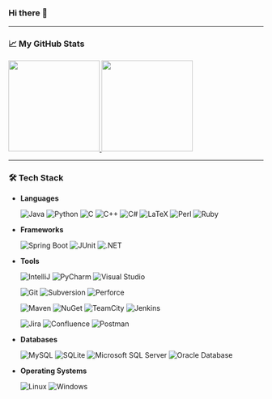 ### Hi there 👋

---

### &#x1f4c8; My GitHub Stats

<a href="https://github.com/mujingw">
  <img height="180em" src="https://github-readme-stats.vercel.app/api?username=mujingw&show_icons=true&theme=algolia&include_all_commits=false&count_private=true"/>
  <img height="180em" src="https://github-readme-stats.vercel.app/api/top-langs/?username=mujingw&theme=algolia&layout=compact&langs_count=8"/>
</a>

---

### 🛠  Tech Stack

* **Languages**

  ![Java](https://img.shields.io/badge/-Java-000000?style=flat&logo=Java&logoColor=007396)
  ![Python](https://img.shields.io/badge/-Python-000000?style=flat&logo=python&logoColor=3776AB)
  ![C](https://img.shields.io/badge/-C-000000?style=flat&logo=C&logoColor=A8B9CC)
  ![C++](https://img.shields.io/badge/-C++-000000?style=flat&logo=C%2B%2B&logoColor=00599C)
  ![C#](https://img.shields.io/badge/-C%23-000000?style=flat&logo=CSharp&logoColor=239120)
  ![LaTeX](https://img.shields.io/badge/-LaTeX-000000?style=flat&logo=LaTeX&logoColor=008080)
  ![Perl](https://img.shields.io/badge/-Perl-000000?style=flat&logo=Perl&logoColor=39457E)
  ![Ruby](https://img.shields.io/badge/-Ruby-000000?style=flat&logo=Ruby&logoColor=CC342D)


* **Frameworks**

  ![Spring Boot](https://img.shields.io/badge/-Spring%20Boot-000000?style=flat&logo=SpringBoot&logoColor=6DB33F)
  ![JUnit](https://img.shields.io/badge/-JUnit-000000?style=flat&logo=JUnit5&logoColor=25A162)
  ![.NET](https://img.shields.io/badge/-.NET-000000?style=flat&logo=DotNet&logoColor=512BD4)

* **Tools**

  ![IntelliJ](https://img.shields.io/badge/-IntelliJ-000000?style=flat&logo=IntelliJIDEA&logoColor=white)
  ![PyCharm](https://img.shields.io/badge/-PyCharm-000000?style=flat&logo=PyCharm&logoColor=white)
  ![Visual Studio](https://img.shields.io/badge/-Visual%20Studio-000000?style=flat&logo=visual-studio&logoColor=5C2D91)
  
  ![Git](https://img.shields.io/badge/-Git-000000?style=flat&logo=git&logoColor=F05032)
  ![Subversion](https://img.shields.io/badge/-Subversion-000000?style=flat&logo=subversion&logoColor=809CC9)
  ![Perforce](https://img.shields.io/badge/-Perforce-000000?style=flat&logo=perforce&logoColor=404040)
  
  ![Maven](https://img.shields.io/badge/-Apache%20Maven-000000?style=flat&logo=apache-maven&logoColor=C71A36)
  ![NuGet](https://img.shields.io/badge/-NuGet-000000?style=flat&logo=nuget&logoColor=004880)
  ![TeamCity](https://img.shields.io/badge/-TeamCity-000000?style=flat&logo=TeamCity&logoColor=white)
  ![Jenkins](https://img.shields.io/badge/-Jenkins-000000?style=flat&logo=Jenkins&logoColor=D24939)
  
  
  ![Jira](https://img.shields.io/badge/-Jira-000000?style=flat&logo=JiraSoftware&logoColor=0052CC)
  ![Confluence](https://img.shields.io/badge/-Confluence-000000?style=flat&logo=Confluence&logoColor=172B4D)
  ![Postman](https://img.shields.io/badge/-Postman-000000?style=flat&logo=Postman&logoColor=FF6C37)

* **Databases**

  ![MySQL](https://img.shields.io/badge/-MySQL-000000?style=flat&logo=MySQL&logoColor=4479A1)
  ![SQLite](https://img.shields.io/badge/-SQLite-000000?style=flat&logo=SQLite&logoColor=003B57)
  ![Microsoft SQL Server](https://img.shields.io/badge/-Microsoft%20SQL%20Server-000000?style=flat&logo=MicrosoftSQLServer&logoColor=CC2927)
  ![Oracle Database](https://img.shields.io/badge/-Oracle%20Database-000000?style=flat&logo=Oracle&logoColor=F80000)
  
* **Operating Systems**

  ![Linux](https://img.shields.io/badge/-Linux-000000?style=flat&logo=linux&logoColor=FCC624)
  ![Windows](https://img.shields.io/badge/-Windows-000000?style=flat&logo=windows&logoColor=0078D6)

